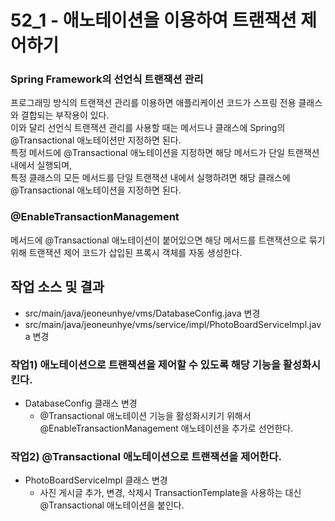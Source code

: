 # 52_1 - 애노테이션을 이용하여 트랜잭션 제어하기

### Spring Framework의 선언식 트랜잭션 관리

프로그래밍 방식의 트랜잭션 관리를 이용하면
애플리케이션 코드가 스프링 전용 클래스와 결합되는 부작용이 있다.  
이와 달리 선언식 트랜잭션 관리를 사용할 때는
메서드나 클래스에 Spring의 @Transactional 애노테이션만 지정하면 된다.  
특정 메서드에 @Transactional 애노테이션을 지정하면 해당 메서드가 단일 트랜잭션 내에서 실행되며,  
특정 클래스의 모든 메서드를 단일 트랜잭션 내에서 실행하려면
해당 클래스에 @Transactional 애노테이션을 지정하면 된다.

### @EnableTransactionManagement

메서드에 @Transactional 애노테이션이 붙어있으면 해당 메서드를 트랜잭션으로 묶기 위해 트랜잭션 제어 코드가 삽입된 프록시 객체를 자동 생성한다.


## 작업 소스 및 결과

- src/main/java/jeoneunhye/vms/DatabaseConfig.java 변경
- src/main/java/jeoneunhye/vms/service/impl/PhotoBoardServiceImpl.java 변경

### 작업1) 애노테이션으로 트랜잭션을 제어할 수 있도록 해당 기능을 활성화시킨다.

- DatabaseConfig 클래스 변경
    - @Transactional 애노테이션 기능을 활성화시키기 위해서 
    @EnableTransactionManagement 애노테이션을 추가로 선언한다.

### 작업2) @Transactional 애노테이션으로 트랜잭션을 제어한다.

- PhotoBoardServiceImpl 클래스 변경
    - 사진 게시글 추가, 변경, 삭제시 TransactionTemplate을 사용하는 대신 @Transactional 애노테이션을 붙인다.